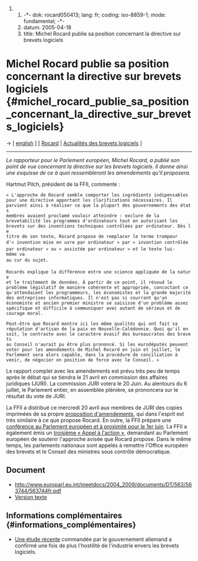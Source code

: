 1.  1.  -\*- dok: rocard050413; lang: fr; coding: iso-8859-1; mode:
        fundamental; -\*-
    2.  datum: 2005-04-18
    3.  title: Michel Rocard publie sa position concernant la directive
        sur brevets logiciels

# Michel Rocard publie sa position concernant la directive sur brevets logiciels {#michel_rocard_publie_sa_position_concernant_la_directive_sur_brevets_logiciels}

-\> \[ [ english](Rocard050413En "wikilink") \] \[ [
Rocard](MichelRocardFr "wikilink") \| [ Actualités des brevets
logiciels](SwpatcninoFr "wikilink") \]

------------------------------------------------------------------------

*Le rapporteur pour le Parlement européen, Michel Rocard, a publié son
point de vue concernant la directive sur les brevets logiciels. Il donne
ainsi une esquisse de ce à quoi ressembleront les amendements qu\'il
proposera.*

Hartmut Pilch, président de la FFII, commente :

`« L'approche de Rocard semble comporter les ingrédients indipensables`\
`pour une directive apportant les clarifications nécessaires. Il`\
`parvient ainsi à réaliser ce que la plupart des gouvernements des états`\
`membres avaient proclamé vouloir atteindre : exclure de la`\
`brevetabilité les programmes d'ordinateurs tout en autorisant les`\
`brevets sur des inventions techniques contrôlées par ordinateur. Dès le`\
`titre de son texte, Rocard propose de remplacer le terme trompeur`\
`d'« invention mise en uvre par ordinateur » par « invention contrôlée`\
`par ordinateur » ou « assistée par ordinateur » et le texte lui-même va`\
`au cur du sujet.`

`Rocards explique la différence entre une science appliquée de la nature`\
`et le traitement de données. À partir de ce point, il résoud le`\
`problème législatif de manière cohérente et appropriée, concoctant ce`\
`qu'attendaient les programmeurs, les économistes et la grande majorité`\
`des entreprises informatiques. Il n'est pas si courrant qu'un`\
`économiste et ancien premier ministre se saisisse d'un problème assez`\
`spécifique et difficile à communiquer avec autant de sérieux et de`\
`courage moral.`

`Peut-être que Rocard montre ici les même qualités qui ont fait sa`\
`réputation d'artisan de la paix en Nouvelle-Calédonnie. Quoi qu'il en`\
`soit, le contraste avec le caractère évasif des bureaucrates des brevets`\
`au Conseil n'aurait pu être plus prononcé. Si les eurodéputés peuvent`\
`voter pour les amendements de Michel Rocard en juin et juillet, le`\
`Parlement sera alors capable, dans la procédure de conciliation à`\
`venir, de négocier en position de force avec le Conseil. »`

Le rapport complet avec les amendements est prévu très peu de temps
après le débat qui se tiendra le 21 avril en commission des affaires
juridiques (JURI). La commission JURI votera le 20 Juin. Au alentours du
6 juillet, le Parlement entier, en assemblée plénière, se prononcera sur
le résultat du vote de JURI.

La FFII a distribué ce mercredi 20 avril aux membres de JURI des copies
imprimées de sa propre [proposition
d\'amendements](http://www.ffii.fr/Travail-parlementaire-europeen-sur-les-brevets-logiciels-en-2005 "wikilink"),
qui dans l\'esprit est très similaire à ce que propose Rocard. En outre,
la FFII prépare une [conférence au Parlement européen et à proximité
pour le 1er juin](http://wiki.ffii.org/Konf0506En "wikilink"). La FFII a
également émis un [troisième « Appel à l\'action
»](http://www.ffii.fr/FFII-Appel-a-l-action-III "wikilink"), demandant
au Parlement européen de soutenir l\'approche avisée que Rocard propose.
Dans le même temps, les parlements nationaux sont appelés à remettre
l\'Office européen des brevets et le Conseil des ministres sous contrôle
démocratique.

## Document

-   <http://www.europarl.eu.int/meetdocs/2004_2009/documents/DT/563/563744/563744fr.pdf>
-   [ Version texte](Rocard050413TextFr "wikilink")

## Informations complémentaires {#informations_complémentaires}

-   [ Une étude récente](Ifis050404En "wikilink") commandée par le
    gouvernement allemand a confirmé une fois de plus l\'hostilité de
    l\'industrie envers les brevets logiciels.
